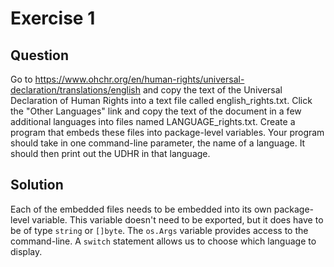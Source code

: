 # Exercise 1

## Question
Go to https://www.ohchr.org/en/human-rights/universal-declaration/translations/english and copy the text of the Universal Declaration of Human Rights into a text file called english_rights.txt. Click the "Other Languages" link and copy the text of the document in a few additional languages into files named LANGUAGE_rights.txt. Create a program that embeds these files into package-level variables. Your program should take in one command-line parameter, the name of a language. It should then print out the UDHR in that language.

## Solution
Each of the embedded files needs to be embedded into its own package-level variable. This variable doesn't need to be exported,
but it does have to be of type `string` or `[]byte`. The `os.Args` variable provides access to the command-line. A `switch` 
statement allows us to choose which language to display.

